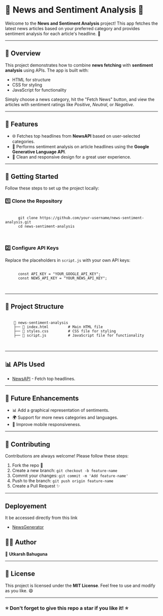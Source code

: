 <!DOCTYPE html>
<html lang="en">
<head>
  <meta charset="UTF-8">
  <meta name="viewport" content="width=device-width, initial-scale=1.0">
</head>
<body>
  <h1>🌟 News and Sentiment Analysis 🌟</h1>
  <p>Welcome to the <strong>News and Sentiment Analysis</strong> project! This app fetches the latest news articles based on your preferred category and provides sentiment analysis for each article's headline. 🚀</p>

  <hr>

  <h2>📝 Overview</h2>
  <p>
    This project demonstrates how to combine <strong>news fetching</strong> with <strong>sentiment analysis</strong> using APIs. The app is built with:
    <ul>
      <li>HTML for structure</li>
      <li>CSS for styling</li>
      <li>JavaScript for functionality</li>
    </ul>
    Simply choose a news category, hit the "Fetch News" button, and view the articles with sentiment ratings like <em>Positive</em>, <em>Neutral</em>, or <em>Negative</em>.
  </p>

  <hr>

  <h2>🔧 Features</h2>
  <ul>
    <li>🌐 Fetches top headlines from <strong>NewsAPI</strong> based on user-selected categories.</li>
    <li>🤖 Performs sentiment analysis on article headlines using the <strong>Google Generative Language API</strong>.</li>
    <li>🎨 Clean and responsive design for a great user experience.</li>
  </ul>

  <hr>

  <h2>🚀 Getting Started</h2>
  <p>Follow these steps to set up the project locally:</p>
  <h3>1️⃣ Clone the Repository</h3>
  <pre>
    <code>
      git clone https://github.com/your-username/news-sentiment-analysis.git
      cd news-sentiment-analysis
    </code>
  </pre>

  <h3>2️⃣ Configure API Keys</h3>
  <p>Replace the placeholders in <code>script.js</code> with your own API keys:</p>
  <pre>
    <code>
      const API_KEY = "YOUR_GOOGLE_API_KEY";
      const NEWS_API_KEY = "YOUR_NEWS_API_KEY";
    </code>
  </pre>



  <hr>

  <h2>📁 Project Structure</h2>
  <pre>
    <code>
    📂 news-sentiment-analysis
    ├── 📄 index.html         # Main HTML file
    ├── 📄 styles.css         # CSS file for styling
    ├── 📄 script.js          # JavaScript file for functionality
    </code>
  </pre>

  <hr>

  <h2>📊 APIs Used</h2>
  <ul>
    <li><a href="https://newsapi.org/" target="_blank">NewsAPI</a> - Fetch top headlines.</li>
  </ul>

  <hr>

  <h2>🚧 Future Enhancements</h2>
  <ul>
    <li>📊 Add a graphical representation of sentiments.</li>
    <li>🌍 Support for more news categories and languages.</li>
    <li>📱 Improve mobile responsiveness.</li>
  </ul>

  <hr>

  <h2>🙌 Contributing</h2>
  <p>Contributions are always welcome! Please follow these steps:</p>
  <ol>
    <li>Fork the repo 🍴</li>
    <li>Create a new branch: <code>git checkout -b feature-name</code></li>
    <li>Commit your changes: <code>git commit -m 'Add feature-name'</code></li>
    <li>Push to the branch: <code>git push origin feature-name</code></li>
    <li>Create a Pull Request ✨</li>
  </ol>

  <hr>
  <h2>Deployement</h2>
  <p>It be accessed directly from this link</p>
  <ul>
    <li><a href="https://magnificent-kataifi-fe032d.netlify.app/" target="_blank">NewsGenerator</a></li>
  </ul>
  
  <h2>🧑‍💻 Author</h2>
  <p>
    👤 <strong>Utkarsh Bahuguna</strong><br>
  </p>

  <hr>

  <h2>📜 License</h2>
  <p>This project is licensed under the <strong>MIT License</strong>. Feel free to use and modify as you like. 😄</p>

  <hr>

  <h3>⭐ Don't forget to give this repo a star if you like it! ⭐</h3>
</body>
</html>
